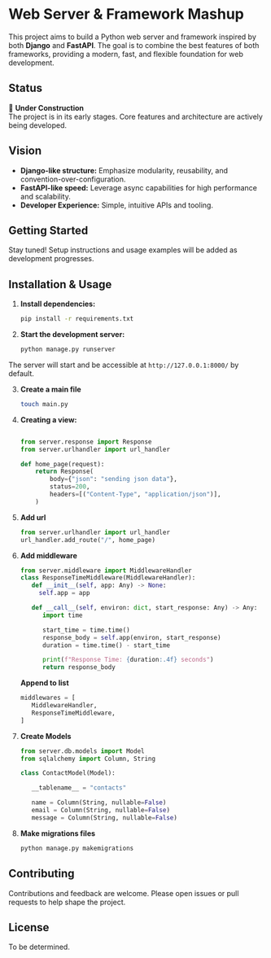 # Web Server & Framework Mashup

This project aims to build a Python web server and framework inspired by both **Django** and **FastAPI**. The goal is to combine the best features of both frameworks, providing a modern, fast, and flexible foundation for web development.

## Status

🚧 **Under Construction**  
The project is in its early stages. Core features and architecture are actively being developed.

## Vision

- **Django-like structure:** Emphasize modularity, reusability, and convention-over-configuration.
- **FastAPI-like speed:** Leverage async capabilities for high performance and scalability.
- **Developer Experience:** Simple, intuitive APIs and tooling.

## Getting Started

Stay tuned! Setup instructions and usage examples will be added as development progresses.

## Installation & Usage

1. **Install dependencies:**

   ```bash
   pip install -r requirements.txt
   ```

2. **Start the development server:**

   ```bash
   python manage.py runserver
   ```

The server will start and be accessible at `http://127.0.0.1:8000/` by default.

3. **Create a main file**

   ```bash
   touch main.py
   ```

4. **Creating a view:**

   ```python

   from server.response import Response
   from server.urlhandler import url_handler

   def home_page(request):
       return Response(
           body={"json": "sending json data"},
           status=200,
           headers=[("Content-Type", "application/json")],
       )
   ```

5. **Add url**

   ```python
   from server.urlhandler import url_handler
   url_handler.add_route("/", home_page)
   ```

6. **Add middleware**

   ```python
   from server.middleware import MiddlewareHandler
   class ResponseTimeMiddleware(MiddlewareHandler):
      def __init__(self, app: Any) -> None:
        self.app = app

      def __call__(self, environ: dict, start_response: Any) -> Any:
         import time

         start_time = time.time()
         response_body = self.app(environ, start_response)
         duration = time.time() - start_time

         print(f"Response Time: {duration:.4f} seconds")
         return response_body
   ```

   **Append to list**

   ```python
   middlewares = [
      MiddlewareHandler,
      ResponseTimeMiddleware,
   ]
   ```

7. **Create Models**

   ```python
   from server.db.models import Model
   from sqlalchemy import Column, String

   class ContactModel(Model):

      __tablename__ = "contacts"

      name = Column(String, nullable=False)
      email = Column(String, nullable=False)
      message = Column(String, nullable=False)
   ```

8. **Make migrations files**
   ```bash
   python manage.py makemigrations
   ```

## Contributing

Contributions and feedback are welcome. Please open issues or pull requests to help shape the project.

## License

To be determined.
